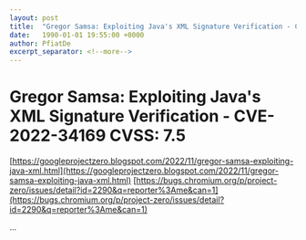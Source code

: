 ```yaml
---
layout: post
title:  "Gregor Samsa: Exploiting Java's XML Signature Verification - CVE-2022-34169 CVSS: 7.5"
date:   1990-01-01 19:55:00 +0000
author: PfiatDe
excerpt_separator: <!--more-->
---
```


# Gregor Samsa: Exploiting Java's XML Signature Verification - CVE-2022-34169 CVSS: 7.5
[https://googleprojectzero.blogspot.com/2022/11/gregor-samsa-exploiting-java-xml.html](https://googleprojectzero.blogspot.com/2022/11/gregor-samsa-exploiting-java-xml.html)
[https://bugs.chromium.org/p/project-zero/issues/detail?id=2290&q=reporter%3Ame&can=1](https://bugs.chromium.org/p/project-zero/issues/detail?id=2290&q=reporter%3Ame&can=1)

...
<!--more-->
